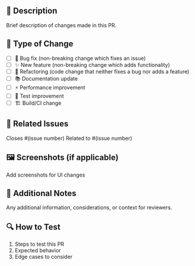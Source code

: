## 📝 Description

Brief description of changes made in this PR.

## 🔄 Type of Change

- [ ] 🐛 Bug fix (non-breaking change which fixes an issue)
- [ ] ✨ New feature (non-breaking change which adds functionality)
- [ ] 🔧 Refactoring (code change that neither fixes a bug nor adds a feature)
- [ ] 📚 Documentation update
- [ ] ⚡ Performance improvement
- [ ] 🧪 Test improvement
- [ ] 🏗️ Build/CI change

## 📖 Related Issues

Closes #(issue number)
Related to #(issue number)

## 🖼️ Screenshots (if applicable)

Add screenshots for UI changes

## 📝 Additional Notes

Any additional information, considerations, or context for reviewers.

## 🔍 How to Test

1. Steps to test this PR
2. Expected behavior
3. Edge cases to consider
